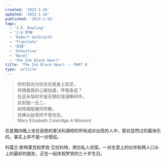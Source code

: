 ```yaml
---
created: '2023-1-16'
updated: '2023-1-16'
published: '2023-1-16'
tags:
  - 'J.K. Rowling'
  - 'J.K.罗琳'
  - 'Robert Galbraith'
  - 'Translate'
  - '侦探'
  - 'Detective'
  - 'Novel'
  - 'The Ink Black Heart'
title: 'The Ink Black Heart -- PART 0'
type: 'article'
---
```


> 你的目光为何总在我身上驻足，  
> 伴随着我的心跳加速，呼吸急促？  
> 在这永恒的宇宙无限的浪漫瞬间中，  
> 此刻独一无二，  
> 如轻烟般被风吹散，  
> 仿佛从始至终不曾存在。  
> Mary Elizabeth Coleridge _A Moment_

在星期四晚上坐在丽思的里沃利酒吧的所有成对出现的人中，那对显然过的最快乐的，事实上并不是一对情侣。

科莫兰·斯特莱克和罗宾·艾拉科特，两位私人侦探，一对生意上的伙伴和两人口头上的最好的朋友，正在一起庆祝罗宾的三十岁生日。
